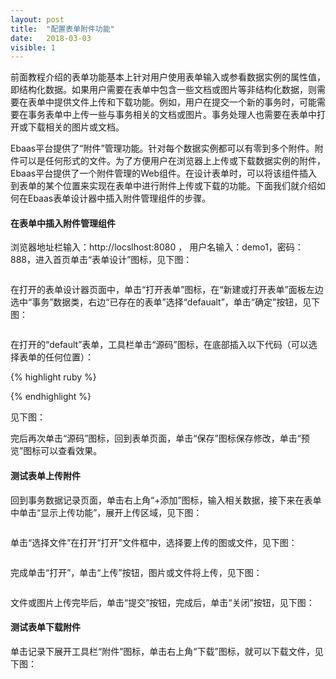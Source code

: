 ```yaml
---
layout: post
title:  "配置表单附件功能"
date:   2018-03-03
visible: 1
---
```


前面教程介绍的表单功能基本上针对用户使用表单输入或参看数据实例的属性值，即结构化数据。如果用户需要在表单中包含一些文档或图片等非结构化数据，则需要在表单中提供文件上传和下载功能。例如，用户在提交一个新的事务时，可能需要在事务表单中上传一些与事务相关的文档或图片。事务处理人也需要在表单中打开或下载相关的图片或文档。

Ebaas平台提供了“附件”管理功能。针对每个数据实例都可以有零到多个附件。附件可以是任何形式的文件。为了方便用户在浏览器上上传或下载数据实例的附件，Ebaas平台提供了一个附件管理的Web组件。在设计表单时，可以将该组件插入到表单的某个位置来实现在表单中进行附件上传或下载的功能。下面我们就介绍如何在Ebaas表单设计器中插入附件管理组件的步骤。

#### 在表单中插入附件管理组件

浏览器地址栏输入：http://locslhost:8080 ， 用户名输入：demo1，密码：888，进入首页单击“表单设计”图标，见下图：

<img src="{{'/assets/2018-03-03 配置表单附件功能1.png' | prepend: site.baseurl }}" alt="">

在打开的表单设计器页面中，单击“打开表单”图标，在“新建或打开表单”面板左边选中“事务”数据类，右边“已存在的表单”选择“defaualt”，单击“确定”按钮，见下图：

<img src="{{'/assets/2018-03-03 配置表单附件功能2.png' | prepend: site.baseurl }}" alt="">

在打开的“default”表单，工具栏单击“源码”图标，在底部插入以下代码（可以选择表单的任何位置）：

{% highlight ruby %}
<div class="row">
<div class="col col-md-12">
<div class="content"><attachments dbclass="dbclass" dbschema="dbschema" oid="oid"></attachments></div>
</div>
</div>
{% endhighlight %}

见下图：
<img src="{{'/assets/2018-03-03 配置表单附件功能4.png' | prepend: site.baseurl }}" alt="">

完后再次单击“源码”图标，回到表单页面，单击“保存”图标保存修改，单击“预览”图标可以查看效果。

#### 测试表单上传附件

回到事务数据记录页面，单击右上角“+添加”图标，输入相关数据，接下来在表单中单击“显示上传功能”，展开上传区域，见下图：

<img src="{{'/assets/2018-03-03 配置表单附件功能7.png' | prepend: site.baseurl }}" alt="">

单击“选择文件”在打开“打开”文件框中，选择要上传的图或文件，见下图：

<img src="{{'/assets/2018-03-03 配置表单附件功能8.png' | prepend: site.baseurl }}" alt="">

完成单击“打开”，单击“上传”按钮，图片或文件将上传，见下图：

<img src="{{'/assets/2018-03-03 配置表单附件功能9.png' | prepend: site.baseurl }}" alt="">

文件或图片上传完毕后，单击“提交”按钮，完成后，单击“关闭”按钮，见下图：
<img src="{{'/assets/2018-03-03 配置表单附件功能10.png' | prepend: site.baseurl }}" alt="">


#### 测试表单下载附件

单击记录下展开工具栏“附件”图标，单击右上角“下载”图标，就可以下载文件，见下图：

<img src="{{'/assets/2018-03-03 配置表单附件功能11.png' | prepend: site.baseurl }}" alt="">

